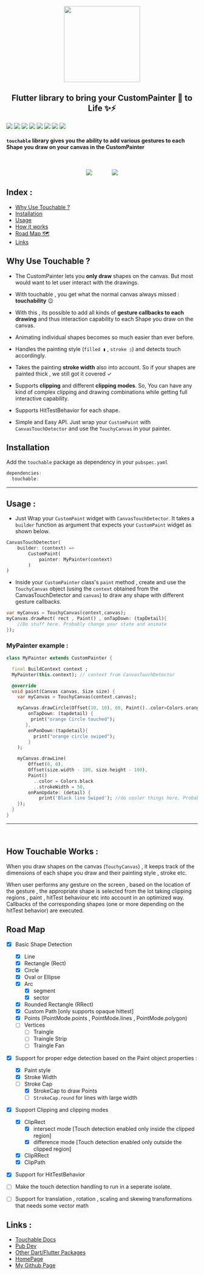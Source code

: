 <p align="center">
<img width="200" src="https://raw.githubusercontent.com/nateshmbhat/touchable/master/.github/logo.svg"/>
</p>
<h2 align="center"> Flutter library to bring your CustomPainter 🎨 to Life ✨⚡️ </h2>


[![](https://img.shields.io/pub/v/touchable)](https://pub.dev/packages/touchable)
[![](https://img.shields.io/badge/package-flutter-blue)](https://github.com/nateshmbhat/touchable)
[![](https://img.shields.io/github/license/nateshmbhat/touchable)](https://github.com/nateshmbhat/touchable)
[![](https://img.shields.io/github/stars/nateshmbhat/touchable)](https://github.com/nateshmbhat/touchable)
[![](https://img.shields.io/github/forks/nateshmbhat/touchable)](https://github.com/nateshmbhat/touchable)
[![](https://img.shields.io/twitter/url?style=social&url=https%3A%2F%2Fgithub.com%2Fnateshmbhat%2Ftouchable)](https://twitter.com/intent/tweet?text=Wow:&url=https%3A%2F%2Fgithub.com%2Fnateshmbhat%2Ftouchable)
[![](https://img.shields.io/github/languages/code-size/nateshmbhat/touchable)](https://github.com/nateshmbhat/touchable)
[![](https://img.shields.io/badge/author-nateshmbhat-green.svg)](https://github.com/nateshmbhat)




#### `touchable` library gives you the ability to add various **gestures** to each **Shape** you draw on your canvas in the CustomPainter
<br />

<p align="center">
<img src="https://i.imgur.com/0Ft9FHJ.gif"/>
&nbsp; &nbsp;
&nbsp; &nbsp;
&nbsp; &nbsp;
<img src="https://i.imgur.com/Un41cTo.gif"/>
</p>


## Index : 
- [Why Use Touchable ?](#why-use-touchable)
- [Installation](#installation)
- [Usage](#usage)
- [How it works](#how-touchable-works)
- [Road Map 🗺](#road-map)
- [Links](#links)



## Why Use **Touchable** ? 
- The CustomPainter lets you **only draw** shapes on the canvas. But most would want to let user interact with the drawings.

- With touchable , you get what the normal canvas always missed : **touchability** 😉
- With this , its possible to add all kinds of **gesture callbacks to each drawing** and thus interaction capability to each Shape you draw on the canvas.
- Animating individual shapes becomes so much easier  than ever before.
- Handles the painting style (`filled ▮` , `stroke ▯`) and detects touch accordingly.
- Takes the painting **stroke width** also into account. So if your shapes are painted thick , we still got it covered ✓
- Supports **clipping** and different **clipping modes**. So, You can have any kind of complex clipping and drawing combinations while getting full interactive capability.
- Supports HitTestBehavior for each shape.
- Simple and Easy API. Just wrap your `CustomPaint` with `CanvasTouchDetector` and use the `TouchyCanvas` in your painter.


## Installation
Add the `touchable` package as dependency in your `pubspec.yaml`
```dart
dependencies:
  touchable:
```



---

## Usage :

- Just Wrap your `CustomPaint` widget with `CanvasTouchDetector`. It takes a `builder` function as argument that expects your `CustomPaint` widget as shown below.

```dart
CanvasTouchDetector(
    builder: (context) => 
        CustomPaint(
            painter: MyPainter(context)
        )
)
```
+ Inside your `CustomPainter` class's `paint` method , create and use the `TouchyCanvas` object (using the `context` obtained from the CanvasTouchDetector and `canvas`) to draw any shape with different gesture callbacks.

```dart
var myCanvas = TouchyCanvas(context,canvas);
myCanvas.drawRect( rect , Paint() , onTapDown: (tapDetail){
    //Do stuff here. Probably change your state and animate
});
```

### MyPainter example :

```dart
class MyPainter extends CustomPainter {

  final BuildContext context ;
  MyPainter(this.context); // context from CanvasTouchDetector

  @override
  void paint(Canvas canvas, Size size) {
    var myCanvas = TouchyCanvas(context,canvas); 

    myCanvas.drawCircle(Offset(10, 10), 60, Paint()..color=Colors.orange ,
        onTapDown: (tapdetail) {
         print("orange Circle touched");
       },
        onPanDown:(tapdetail){
          print("orange circle swiped");
        } 
    );

    myCanvas.drawLine(
        Offset(0, 0),
        Offset(size.width - 100, size.height - 100),
        Paint()
          ..color = Colors.black
          ..strokeWidth = 50, 
        onPanUpdate: (detail) {
            print('Black line Swiped'); //do cooler things here. Probably change app state or animate
    });
  }
}
```

---
<br />

## How Touchable Works : 
When you draw shapes on the canvas (`TouchyCanvas`) , it keeps track of the dimensions of each shape you draw and their painting style , stroke etc. 

When user performs any gesture on the screen , based on the location of the gesture , the appropriate shape is selected from the lot taking clipping regions , paint , hitTest behaviour etc into account in an optimized way. Callbacks of the corresponding shapes (one or more depending on the hitTest behavior) are executed.


## Road Map
- [x] Basic Shape Detection
  - [x] Line
  - [x] Rectangle (Rect)
  - [x] Circle 
  - [x] Oval or Ellipse
  - [x] Arc
    - [x] segment
    - [x] sector 
  - [x] Rounded Rectangle (RRect)
  - [x] Custom Path [only supports opaque hittest]
  - [x] Points (PointMode.points , PointMode.lines , PointMode.polygon)
  - [ ] Vertices
    - [ ] Traingle
    - [ ] Traingle Strip
    - [ ] Traingle Fan
- [x] Support for proper edge detection based on the Paint object properties :
  - [x] Paint style
  - [x] Stroke Width
  - [ ] Stroke Cap
    - [x] StrokeCap to draw Points
    - [ ] `StrokeCap.round` for lines with large width
- [x] Support Clipping and clipping modes
  - [x] ClipRect
    - [x] intersect mode [Touch detection enabled only inside the clipped region]
    - [x] difference mode [Touch detection enabled only outside the clipped region]
  - [x] ClipRRect
  - [x] ClipPath
- [x] Support for HitTestBehavior
- [ ] Make the touch detection handling to run in a seperate isolate.
- [ ] Support for translation , rotation , scaling and skewing transformations that needs some vector math


## Links : 
+ [Touchable Docs](https://pub.dev/documentation/touchable/latest/)
+ [Pub Dev](https://pub.dev/packages/touchable)
+ [Other Dart/Flutter Packages](https://pub.dev/packages?q=email%3Anateshmbhat1%40gmail.com)
+ [HomePage](https://github.com/nateshmbhat/touchable)
+ [My Github Page](https://github.com/nateshmbhat)
